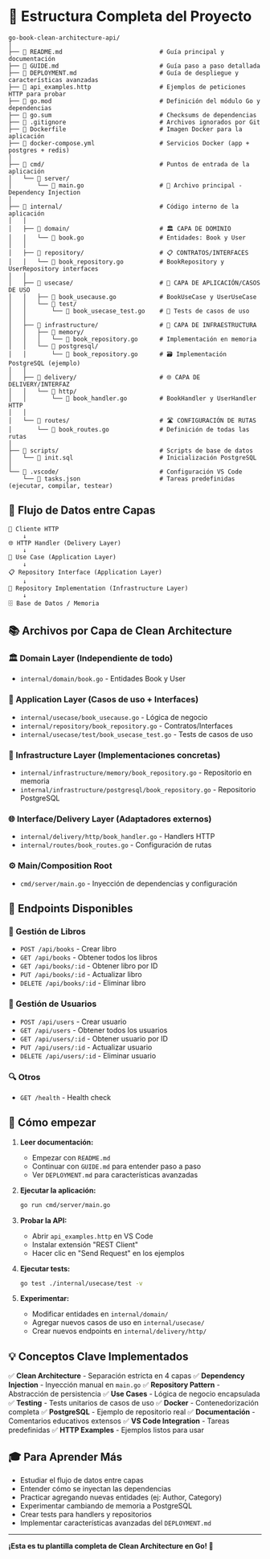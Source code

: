 # 📁 Estructura Completa del Proyecto

```
go-book-clean-architecture-api/
│
├── 📄 README.md                           # Guía principal y documentación
├── 📄 GUIDE.md                            # Guía paso a paso detallada
├── 📄 DEPLOYMENT.md                       # Guía de despliegue y características avanzadas
├── 📄 api_examples.http                   # Ejemplos de peticiones HTTP para probar
├── 📄 go.mod                              # Definición del módulo Go y dependencias
├── 📄 go.sum                              # Checksums de dependencias
├── 📄 .gitignore                          # Archivos ignorados por Git
├── 📄 Dockerfile                          # Imagen Docker para la aplicación
├── 📄 docker-compose.yml                  # Servicios Docker (app + postgres + redis)
│
├── 📁 cmd/                                # Puntos de entrada de la aplicación
│   └── 📁 server/
│       └── 📄 main.go                     # 🚀 Archivo principal - Dependency Injection
│
├── 📁 internal/                           # Código interno de la aplicación
│   │
│   ├── 📁 domain/                         # 🏛️ CAPA DE DOMINIO
│   │   └── 📄 book.go                     # Entidades: Book y User
│   │
│   ├── 📁 repository/                     # 📋 CONTRATOS/INTERFACES
│   │   └── 📄 book_repository.go          # BookRepository y UserRepository interfaces
│   │
│   ├── 📁 usecase/                        # 🧠 CAPA DE APLICACIÓN/CASOS DE USO
│   │   ├── 📄 book_usecause.go            # BookUseCase y UserUseCase
│   │   └── 📁 test/
│   │       └── 📄 book_usecase_test.go    # 🧪 Tests de casos de uso
│   │
│   ├── 📁 infrastructure/                 # 💾 CAPA DE INFRAESTRUCTURA
│   │   ├── 📁 memory/
│   │   │   └── 📄 book_repository.go      # Implementación en memoria
│   │   └── 📁 postgresql/
│   │       └── 📄 book_repository.go      # 🗃️ Implementación PostgreSQL (ejemplo)
│   │
│   ├── 📁 delivery/                       # 🌐 CAPA DE DELIVERY/INTERFAZ
│   │   └── 📁 http/
│   │       └── 📄 book_handler.go         # BookHandler y UserHandler HTTP
│   │
│   └── 📁 routes/                         # 🛣️ CONFIGURACIÓN DE RUTAS
│       └── 📄 book_routes.go              # Definición de todas las rutas
│
├── 📁 scripts/                            # Scripts de base de datos
│   └── 📄 init.sql                        # Inicialización PostgreSQL
│
└── 📁 .vscode/                            # Configuración VS Code
    └── 📄 tasks.json                      # Tareas predefinidas (ejecutar, compilar, testear)
```

## 🔄 Flujo de Datos entre Capas

```
📱 Cliente HTTP
    ↓
🌐 HTTP Handler (Delivery Layer)
    ↓
🧠 Use Case (Application Layer)
    ↓
📋 Repository Interface (Application Layer)
    ↓
💾 Repository Implementation (Infrastructure Layer)
    ↓
🗄️ Base de Datos / Memoria
```

## 📚 Archivos por Capa de Clean Architecture

### 🏛️ Domain Layer (Independiente de todo)
- `internal/domain/book.go` - Entidades Book y User

### 🧠 Application Layer (Casos de uso + Interfaces)
- `internal/usecase/book_usecause.go` - Lógica de negocio
- `internal/repository/book_repository.go` - Contratos/Interfaces
- `internal/usecase/test/book_usecase_test.go` - Tests de casos de uso

### 💾 Infrastructure Layer (Implementaciones concretas)
- `internal/infrastructure/memory/book_repository.go` - Repositorio en memoria
- `internal/infrastructure/postgresql/book_repository.go` - Repositorio PostgreSQL

### 🌐 Interface/Delivery Layer (Adaptadores externos)
- `internal/delivery/http/book_handler.go` - Handlers HTTP
- `internal/routes/book_routes.go` - Configuración de rutas

### ⚙️ Main/Composition Root
- `cmd/server/main.go` - Inyección de dependencias y configuración

## 🎯 Endpoints Disponibles

### 📖 Gestión de Libros
- `POST /api/books` - Crear libro
- `GET /api/books` - Obtener todos los libros
- `GET /api/books/:id` - Obtener libro por ID
- `PUT /api/books/:id` - Actualizar libro
- `DELETE /api/books/:id` - Eliminar libro

### 👤 Gestión de Usuarios
- `POST /api/users` - Crear usuario
- `GET /api/users` - Obtener todos los usuarios
- `GET /api/users/:id` - Obtener usuario por ID
- `PUT /api/users/:id` - Actualizar usuario
- `DELETE /api/users/:id` - Eliminar usuario

### 🔍 Otros
- `GET /health` - Health check

## 🚀 Cómo empezar

1. **Leer documentación:**
   - Empezar con `README.md`
   - Continuar con `GUIDE.md` para entender paso a paso
   - Ver `DEPLOYMENT.md` para características avanzadas

2. **Ejecutar la aplicación:**
   ```bash
   go run cmd/server/main.go
   ```

3. **Probar la API:**
   - Abrir `api_examples.http` en VS Code
   - Instalar extensión "REST Client"
   - Hacer clic en "Send Request" en los ejemplos

4. **Ejecutar tests:**
   ```bash
   go test ./internal/usecase/test -v
   ```

5. **Experimentar:**
   - Modificar entidades en `internal/domain/`
   - Agregar nuevos casos de uso en `internal/usecase/`
   - Crear nuevos endpoints en `internal/delivery/http/`

## 💡 Conceptos Clave Implementados

✅ **Clean Architecture** - Separación estricta en 4 capas
✅ **Dependency Injection** - Inyección manual en `main.go`
✅ **Repository Pattern** - Abstracción de persistencia
✅ **Use Cases** - Lógica de negocio encapsulada
✅ **Testing** - Tests unitarios de casos de uso
✅ **Docker** - Contenedorización completa
✅ **PostgreSQL** - Ejemplo de repositorio real
✅ **Documentación** - Comentarios educativos extensos
✅ **VS Code Integration** - Tareas predefinidas
✅ **HTTP Examples** - Ejemplos listos para usar

## 🎓 Para Aprender Más

- Estudiar el flujo de datos entre capas
- Entender cómo se inyectan las dependencias
- Practicar agregando nuevas entidades (ej: Author, Category)
- Experimentar cambiando de memoria a PostgreSQL
- Crear tests para handlers y repositorios
- Implementar características avanzadas del `DEPLOYMENT.md`

---

**¡Esta es tu plantilla completa de Clean Architecture en Go! 🚀**
